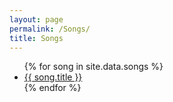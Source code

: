 ```yaml
---
layout: page
permalink: /Songs/
title: Songs
---
```


<ul>
{% for song in site.data.songs %}
	<a href="../Songs/{{ song.file }}">
		<li>{{ song.title }}</li>
	</a>
{% endfor %}
</ul>
